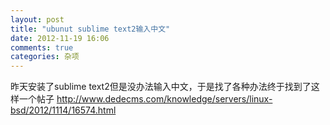 ```yaml
---
layout: post
title: "ubunut sublime text2输入中文"
date: 2012-11-19 16:06
comments: true
categories: 杂项
---
```

昨天安装了sublime text2但是没办法输入中文，于是找了各种办法终于找到了这样一个帖子
http://www.dedecms.com/knowledge/servers/linux-bsd/2012/1114/16574.html